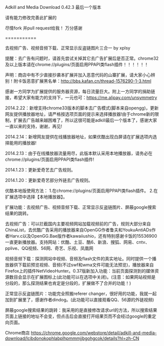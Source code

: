 Adkill and Media Download   0.42.3  最后一个版本 

请有能力修改完善此扩展的 

尽情fork 并pull request给我！  万分感谢

===========

去视频广告、视频音频下载、正常显示反盗链图片三合一 by xplsy

提醒：去广告有问题时，请首先尝试关掉其它去广告扩展后是否正常。chrome32及以上版本请在chrome://plugins/页面启用PPAPI类flash插件！！！！！！

声明：商店中有不少直接抄袭本扩展并加入恶意代码的山寨扩展，请大家小心辨别！附卡饭恶意扩展黑名单：http://bbs.kafan.cn/thread-1576290-1-3.html

感谢一方同学为扩展提供的服务器资源，每日流量巨大。附上一方同学的捐助链接，希望大家有能力的支持下，一元也可：https://me.alipay.com/unsymmetry

2014.2.22：新增支持chrome33版本的脚本去广告模式(脚本来自opengg)，更新网友提供播放器地址，请严格按选项页面的提示来选择播放器!由于chrome新的限制，扩展去广告越来越困难了，所以这很可能是adkill最后一个版本了，感谢大家一直以来的支持，谢谢，再见!

2014.2.14：新增网友提供在线播放器地址，如果优酷出现白屏请在扩展选项内选择能用的播放器!

2014.2.13：由于在线播放器流量用尽，此版本默认采用本地播放器，请务必在chrome://plugins/页面启用PPAPI类flash插件!

2014.1.23：更新爱奇艺去广告规则。

2014.1.20：更新爱奇艺部分外链去广告规则。

优酷本地版使用方法：
1.在chrome://plugins/页面启用PPAPI类flash插件。
2.在扩展选项中选择【本地播放器】。

扩展功能：去视频广告、视频音频下载、正常显示反盗链图片、屏蔽google搜索结果的跳转。

去视频广告：可以拦截国内主要视频网站加载视频前的广告，规则大部分来自ChinaList，去优酷广告采用的播放器来自OpenGG作者鲁夫和YoukuAntiADs作者Harv.c以及OpenGG.Bae版作者kawaiiushio，还有特别感谢卡饭的15536900一直更新播放器。支持网站：优酷、土豆、酷6、新浪、搜狐、网易、cntv、pplive、QQ视频、56网、奇艺、乐视、凤凰网

视频音频下载：探测网站中视频、音频及flash文件的真实地址。同时提供一个播放器供下载前预览视频、音频(不过swf和wma文件可能无法预览)，播放器来自Firefox上的插件NetVideoHunter。0.37版新加入功能：当前页面探测到的媒体资源数目会显示在扩展图标上(此功能可以在选项中关闭)。(注意：如果网站视频是分段的，那么探测结果也肯定是分段的，扩展做不了合并的功能！)

正常显示反盗链图片：功能完全照搬referer changer，很好用的功能，我就一起加到扩展里了，感谢作者dindog。(此功能可以直接观看QQ、56源的外链视频)

屏蔽google搜索结果的跳转：我采用的是直接修改请求url的方法，所以搜索结果页面上链接的地址不会变，但点击后会直接打开结果页而不会经过google的重定向页面。


Chrome商店   https://chrome.google.com/webstore/detail/adkill-and-media-download/lcibdonokophlabplhpmmmjjbgohgcok/details?hl=zh-CN

